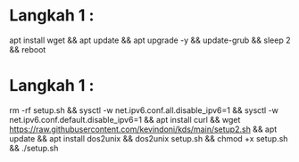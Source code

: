 # Langkah 1 :

apt install wget && apt update && apt upgrade -y && update-grub && sleep 2 && reboot

# Langkah 1 :

rm -rf setup.sh && sysctl -w net.ipv6.conf.all.disable_ipv6=1 && sysctl -w net.ipv6.conf.default.disable_ipv6=1 && apt install curl && wget https://raw.githubusercontent.com/kevindoni/kds/main/setup2.sh && apt update && apt install dos2unix && dos2unix setup.sh && chmod +x setup.sh && ./setup.sh
